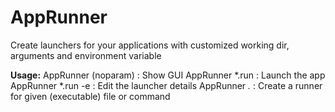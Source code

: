# AppRunner
Create launchers for your applications with customized working dir, arguments and environment variable

**Usage:**
AppRunner (noparam)     : Show GUI
  AppRunner *.run       : Launch the app
  AppRunner *.run -e    : Edit the launcher details
  AppRunner *.*         : Create a runner for given (executable) file or command
